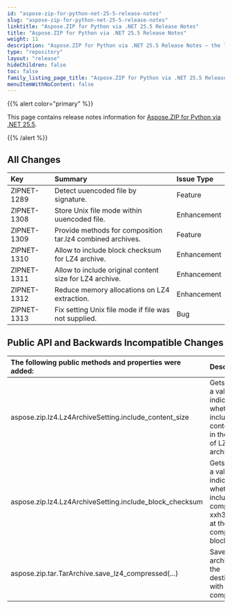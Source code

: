 ```yaml
---
id: "aspose-zip-for-python-net-25-5-release-notes"
slug: "aspose-zip-for-python-net-25-5-release-notes"
linktitle: "Aspose.ZIP for Python via .NET 25.5 Release Notes"
title: "Aspose.ZIP for Python via .NET 25.5 Release Notes"
weight: 11
description: "Aspose.ZIP for Python via .NET 25.5 Release Notes – the latest updates and fixes."
type: "repository"
layout: "release"
hideChildren: false
toc: false
family_listing_page_title: "Aspose.ZIP for Python via .NET 25.5 Release Notes"
menuItemWithNoContent: false
---
```


{{% alert color="primary" %}}

This page contains release notes information for [Aspose.ZIP for Python via .NET 25.5](https://pypi.org/project/aspose-zip/25.5.0/).

{{% /alert %}}
## **All Changes**

|**Key**|**Summary**|**Issue Type**|
| :- | :- | :- |
|ZIPNET-1289|Detect uuencoded file by signature.|Feature|
|ZIPNET-1308|Store Unix file mode within uuencoded file.|Enhancement|
|ZIPNET-1309|Provide methods for composition tar.lz4 combined archives.|Feature|
|ZIPNET-1310|Allow to include block checksum for LZ4 archive.|Enhancement|
|ZIPNET-1311|Allow to include original content size for LZ4 archive.|Enhancement|
|ZIPNET-1312|Reduce memory allocations on LZ4 extraction.|Enhancement|
|ZIPNET-1313|Fix setting Unix file mode if file was not supplied.|Bug|

## **Public API and Backwards Incompatible Changes**
|**The following public methods and properties were added:**|**Description**|
| :- | :- |
|aspose.zip.lz4.Lz4ArchiveSetting.include_content_size|Gets or sets a value indicating whether to include the content size in the frame of LZ4 archive.|
|aspose.zip.lz4.Lz4ArchiveSetting.include_block_checksum|Gets or sets a value indicating whether to include compressed xxh32 hash at the end of compressed block.|
|aspose.zip.tar.TarArchive.save_lz4_compressed(...)|Saves archive to the destination with LZ4 compression.|
